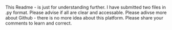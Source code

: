 This Readme - is just for understanding further.
I have submitted two files in .py format.
Please advise if all are clear and accessable.
Please adivse more about Github - there is no more idea about this platform.
Please share your comments to learn and correct.
